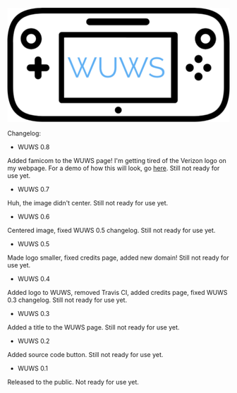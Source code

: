 ![WUWS logo](wuws-logo.png)

Changelog:

- WUWS 0.8

Added famicom to the WUWS page! I'm getting tired of the Verizon logo on my webpage. For a demo of how this will look, go [here](https://bit.ly/wuwslogodemo). Still not ready for use yet. 

- WUWS 0.7

Huh, the image didn't center. Still not ready for use yet. 

- WUWS 0.6

Centered image, fixed WUWS 0.5 changelog. Still not ready for use yet. 

- WUWS 0.5

Made logo smaller, fixed credits page, added new domain! Still not ready for use yet. 

- WUWS 0.4

Added logo to WUWS, removed Travis CI, added credits page, fixed WUWS 0.3 changelog. Still not ready for use yet. 

- WUWS 0.3

Added a title to the WUWS page. Still not ready for use yet.

- WUWS 0.2

Added source code button. Still not ready for use yet.

- WUWS 0.1

Released to the public. Not ready for use yet.


